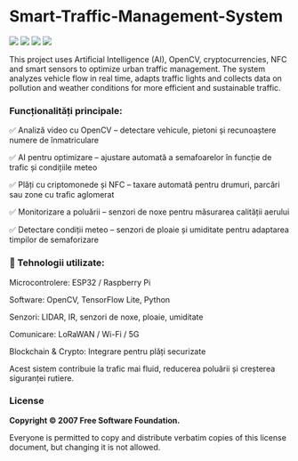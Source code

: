 # Smart-Traffic-Management-System
![](https://img.shields.io/badge/RaspberryPI-8A2BE2) ![](https://img.shields.io/badge/C-FFDD33) ![](https://img.shields.io/badge/React-F1)
![](https://img.shields.io/badge/Python-C3F) 

This project uses Artificial Intelligence (AI), OpenCV, cryptocurrencies, NFC and smart sensors to optimize urban traffic management. The system analyzes vehicle flow in real time, adapts traffic lights and collects data on pollution and weather conditions for more efficient and sustainable traffic.

### Funcționalități principale:

✅ Analiză video cu OpenCV – detectare vehicule, pietoni și recunoaștere numere de înmatriculare

✅ AI pentru optimizare – ajustare automată a semafoarelor în funcție de trafic și condițiile meteo

✅ Plăți cu criptomonede și NFC – taxare automată pentru drumuri, parcări sau zone cu trafic aglomerat

✅ Monitorizare a poluării – senzori de noxe pentru măsurarea calității aerului

✅ Detectare condiții meteo – senzori de ploaie și umiditate pentru adaptarea timpilor de semaforizare

### 🔧 Tehnologii utilizate:

Microcontrolere: ESP32 / Raspberry Pi

Software: OpenCV, TensorFlow Lite, Python

Senzori: LIDAR, IR, senzori de noxe, ploaie, umiditate

Comunicare: LoRaWAN / Wi-Fi / 5G

Blockchain & Crypto: Integrare pentru plăți securizate

Acest sistem contribuie la trafic mai fluid, reducerea poluării și creșterea siguranței rutiere.

### License
**Copyright © 2007 Free Software Foundation.**

Everyone is permitted to copy and distribute verbatim copies of this license document, but changing it is not allowed.
